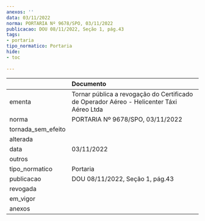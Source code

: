 ```yaml
---
anexos: ''
data: 03/11/2022
norma: PORTARIA Nº 9678/SPO, 03/11/2022
publicacao: DOU 08/11/2022, Seção 1, pág.43
tags:
- portaria
tipo_normatico: Portaria
hide: 
- toc 
 
---
```


|                    | Documento                                                                                |
|:-------------------|:-----------------------------------------------------------------------------------------|
| ementa             | Tornar pública a revogação do Certificado de Operador Aéreo - Helicenter Táxi Aéreo Ltda |
| norma              | PORTARIA Nº 9678/SPO, 03/11/2022                                                         |
| tornada_sem_efeito |                                                                                          |
| alterada           |                                                                                          |
| data               | 03/11/2022                                                                               |
| outros             |                                                                                          |
| tipo_normatico     | Portaria                                                                                 |
| publicacao         | DOU 08/11/2022, Seção 1, pág.43                                                          |
| revogada           |                                                                                          |
| em_vigor           |                                                                                          |
| anexos             |                                                                                          |